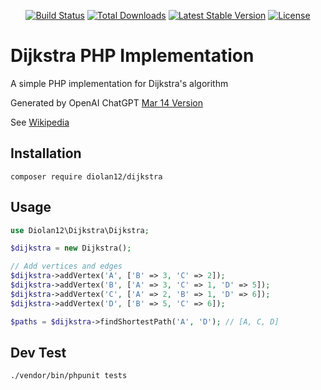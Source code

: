 <p align="center">
<a href="https://github.com/diolan12/dijkstra/actions"><img src="https://github.com/diolan12/dijkstra/workflows/tests/badge.svg" alt="Build Status"></a>
<a href="https://packagist.org/packages/diolan12/dijkstra"><img src="https://img.shields.io/packagist/dt/diolan12/dijkstra" alt="Total Downloads"></a>
<a href="https://packagist.org/packages/diolan12/dijkstra"><img src="https://img.shields.io/packagist/v/diolan12/dijkstra" alt="Latest Stable Version"></a>
<a href="https://packagist.org/packages/diolan12/dijkstra"><img src="https://img.shields.io/packagist/l/diolan12/dijkstra" alt="License"></a>
</p>

# Dijkstra PHP Implementation

 A simple PHP implementation for Dijkstra's algorithm

 Generated by OpenAI ChatGPT [Mar 14 Version](https://help.openai.com/en/articles/6825453-chatgpt-release-notes)

 See [Wikipedia](https://en.wikipedia.org/wiki/Dijkstra%27s_algorithm)

## Installation

```cli
composer require diolan12/dijkstra
```

## Usage

```php
use Diolan12\Dijkstra\Dijkstra;

$dijkstra = new Dijkstra();

// Add vertices and edges
$dijkstra->addVertex('A', ['B' => 3, 'C' => 2]);
$dijkstra->addVertex('B', ['A' => 3, 'C' => 1, 'D' => 5]);
$dijkstra->addVertex('C', ['A' => 2, 'B' => 1, 'D' => 6]);
$dijkstra->addVertex('D', ['B' => 5, 'C' => 6]);

$paths = $dijkstra->findShortestPath('A', 'D'); // [A, C, D]
```

## Dev Test

```cli
./vendor/bin/phpunit tests
```
